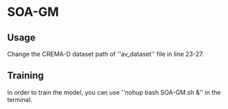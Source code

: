 # SOA-GM
## Usage
Change the CREMA-D dataset path of ''av_dataset'' file in line 23-27. 

## Training
In order to train the model, you can use ''nohup bash SOA-GM.sh &'' in the terminal.
